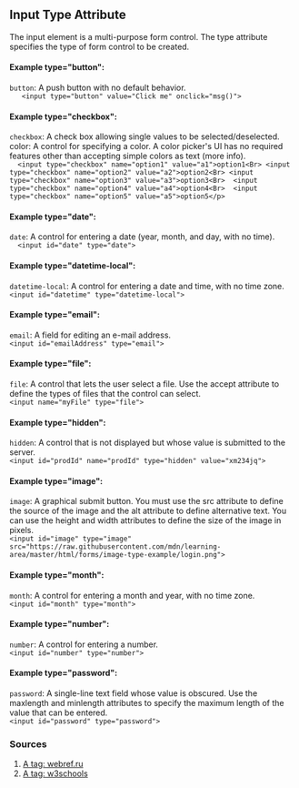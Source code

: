 
## Input Type Attribute
The input element is a multi-purpose form control. The type attribute specifies the type of form control to be created.

#### Example type="button":
`button`: A push button with no default behavior. <br/>
`   <input type="button" value="Click me" onclick="msg()">`

#### Example type="checkbox":
`checkbox`: A check box allowing single values to be selected/deselected.<br/>
color: A control for specifying a color. A color picker's UI has no required features other than accepting simple colors as text (more info). <br/>
`  <input type="checkbox" name="option1" value="a1">option1<Br>
   <input type="checkbox" name="option2" value="a2">option2<Br>
   <input type="checkbox" name="option3" value="a3">option3<Br> 
   <input type="checkbox" name="option4" value="a4">option4<Br> 
   <input type="checkbox" name="option5" value="a5">option5</p>`

#### Example type="date":
`date`: A control for entering a date (year, month, and day, with no time).<br/>
`  <input id="date" type="date">`

#### Example type="datetime-local":
`datetime-local`: A control for entering a date and time, with no time zone.<br/>
  `<input id="datetime" type="datetime-local">`
  
#### Example type="email":
`email`: A field for editing an e-mail address.<br/>
  `<input id="emailAddress" type="email">`
  
#### Example type="file":
`file`: A control that lets the user select a file. Use the accept attribute to define the types of files that the control can select.<br/>
  `<input name="myFile" type="file">`
  
#### Example type="hidden":
`hidden`: A control that is not displayed but whose value is submitted to the server.<br/>
  `<input id="prodId" name="prodId" type="hidden" value="xm234jq">`
  
#### Example type="image":
`image`: A graphical submit button. You must use the src attribute to define the source of the image and the alt attribute to define alternative text. You can use the height and width attributes to define the size of the image in pixels.<br/>
  `<input id="image" type="image" src="https://raw.githubusercontent.com/mdn/learning-area/master/html/forms/image-type-example/login.png"> `
  
#### Example type="month":
`month`: A control for entering a month and year, with no time zone.<br/>
`<input id="month" type="month">`

#### Example type="number":
`number`: A control for entering a number.<br/>
  `<input id="number" type="number">`
  
#### Example type="password":
`password`: A single-line text field whose value is obscured. Use the maxlength and minlength attributes to specify the maximum length of the value that can be entered.<br/>
`<input id="password" type="password">`

### Sources
1. <a href='https://webref.ru/html/input/type' target='_blank' rel='nofollow'>A tag: webref.ru</a>
2. <a href='https://www.w3schools.com/tags/att_input_type.asp' target='_blank' rel='nofollow'>A tag: w3schools</a>
